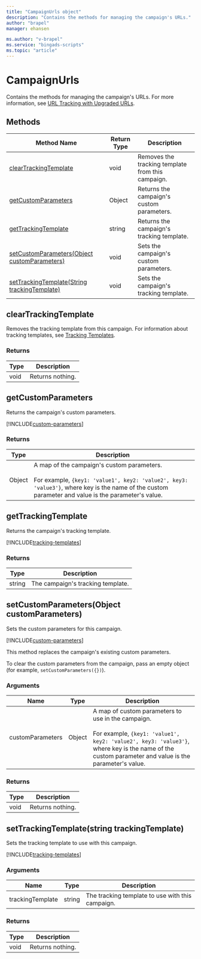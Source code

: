 ```yaml
---
title: "CampaignUrls object"
description: "Contains the methods for managing the campaign's URLs."
author: "brapel"
manager: ehansen

ms.author: "v-brapel"
ms.service: "bingads-scripts"
ms.topic: "article"
---
```


# CampaignUrls

Contains the methods for managing the campaign's URLs. For more information, see [URL Tracking with Upgraded URLs](/bingads/guides/url-tracking-upgraded-urls).

## Methods
|Method Name|Return Type|Description|
|-|-|-
[clearTrackingTemplate](#cleartrackingtemplate)|void|Removes the tracking template from this campaign.
[getCustomParameters](#getcustomparameters)|Object|Returns the campaign's custom parameters.
[getTrackingTemplate](#gettrackingtemplate)|string|Returns the campaign's tracking template.
[setCustomParameters(Object customParameters)](#setcustomparameters~object-customparameters~)|void|Sets the campaign's custom parameters.
[setTrackingTemplate(String trackingTemplate)](#settrackingtemplate~string-trackingtemplate~)|void|Sets the campaign's tracking template.

## <a name="cleartrackingtemplate"></a>clearTrackingTemplate
Removes the tracking template from this campaign. For information about tracking templates, see [Tracking Templates](/bingads/guides/url-tracking-upgraded-urls#trackingtemplatevalidation).

### Returns
|Type|Description|
|-|-
void|Returns nothing.

## <a name="getcustomparameters"></a>getCustomParameters
Returns the campaign's custom parameters.  

[!INCLUDE[custom-parameters](../includes/custom-parameters.md)]

### Returns
|Type|Description|
|-|-
Object|A map of the campaign's custom parameters.<br /><br />For example, `{key1: 'value1', key2: 'value2', key3: 'value3'}`, where key is the name of the custom parameter and value is the parameter's value.

## <a name="gettrackingtemplate"></a>getTrackingTemplate
Returns the campaign's tracking template. 

[!INCLUDE[tracking-templates](../includes/tracking-templates.md)]

### Returns
|Type|Description|
|-|-
string|The campaign's tracking template.

## <a name="setcustomparameters~object-customparameters~"></a>setCustomParameters(Object customParameters)
Sets the custom parameters for this campaign. 

[!INCLUDE[custom-parameters](../includes/custom-parameters.md)]

This method replaces the campaign's existing custom parameters.

To clear the custom parameters from the campaign, pass an empty object (for example, `setCustomParameters({})`).

### Arguments
|Name|Type|Description|
|-|-|-
customParameters|Object|A map of custom parameters to use in the campaign.<br /><br />For example, `{key1: 'value1', key2: 'value2', key3: 'value3'}`, where key is the name of the custom parameter and value is the parameter's value.

### Returns
|Type|Description|
|-|-
void|Returns nothing.

## <a name="settrackingtemplate~string-trackingtemplate~"></a>setTrackingTemplate(string trackingTemplate)
Sets the tracking template to use with this campaign. 

[!INCLUDE[tracking-templates](../includes/tracking-templates.md)]

### Arguments
|Name|Type|Description|
|-|-|-
trackingTemplate|string|The tracking template to use with this campaign.

### Returns
|Type|Description|
|-|-
void|Returns nothing.

